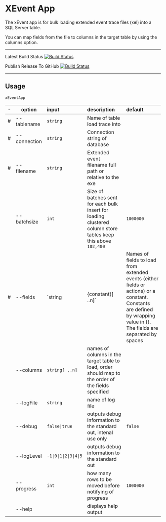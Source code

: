 # XEvent App
The xEvent app is for bulk loading extended event trace files (xel) into a SQL Server table.

You can map fields from the file to columns in the target table by using the columns option. 

---
Latest Build Status
[![Build Status](https://dev.azure.com/sabinio/sabin.io%20public/_apis/build/status/sabinio.sabinio.sqltest?branchName=master)](https://dev.azure.com/sabinio/sabin.io%20public/_build/latest?definitionId=263&branchName=master)

Publish Release To GitHub
[![Build Status](https://dev.azure.com/sabinio/sabin.io%20public/_apis/build/status/sabinio.sabinio.sqltest?branchName=master&stageName=PublishToGitHub)](https://dev.azure.com/sabinio/sabin.io%20public/_build/latest?definitionId=263&branchName=master)

---
## Usage


```
xEventApp 
```

|-|option|input|description|default|
|-|-|:-|:-|:-|
|#|--tablename|`string`|Name of table load trace into||
|#|--connection|`string`|Connection string of database||
|#|--filename|`string`|Extended event filename full path or relative to the exe||
||--batchsize|`int`|Size of batches sent for each bulk insert for loading clustered column store tables keep this above `102,400` |`1000000`|
|#|--fields|`string|{constant}[ ..n]`|Names of fields to load from extended events (either fields or actions) or a constant. Constants are defined by wrapping value in {}.<br> The fields are separated by spaces|
||--columns|`string[ ..n]`|names of columns in the target table to load, order should map to the order of the fields specified||
||--logFile|`string`|name of log file||
||--debug|`false\|true`|outputs debug information to the standard out, intenal use only|`false`|
||--logLevel|`-1\|0\|1\|2\|3\|4\|5`|outputs debug information to the standard out||
||--progress|`int`|how many rows to be moved before notifying of progress|`1000000`|
||--help||displays help output||


